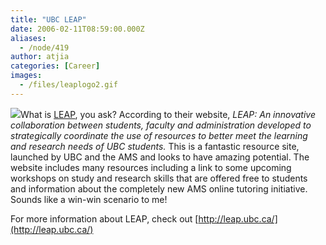 ```yaml
---
title: "UBC LEAP"
date: 2006-02-11T08:59:00.000Z
aliases:
  - /node/419
author: atjia
categories: [Career]
images:
  - /files/leaplogo2.gif
---
```


[![](/files/leaplogo2.gif)](http://leap.ubc.ca/)What is [LEAP](http://leap.ubc.ca/), you ask? According to their website, _LEAP: An innovative collaboration between students, faculty and administration developed to strategically coordinate the use of resources to better meet the learning and research needs of UBC students._ This is a fantastic resource site, launched by UBC and the AMS and looks to have amazing potential. The website includes many resources including a link to some upcoming workshops on study and research skills that are offered free to students and information about the completely new AMS online tutoring initiative. Sounds like a win-win scenario to me!

For more information about LEAP, check out [http://leap.ubc.ca/](http://leap.ubc.ca/)
